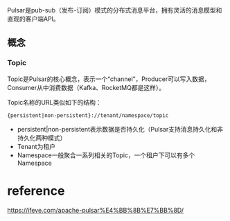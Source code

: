 Pulsar是pub-sub（发布-订阅）模式的分布式消息平台，拥有灵活的消息模型和直观的客户端API。



## 概念

### Topic

Topic是Pulsar的核心概念，表示一个“channel”，Producer可以写入数据，Consumer从中消费数据（Kafka、RocketMQ都是这样）。

Topic名称的URL类似如下的结构：

```none
{persistent|non-persistent}://tenant/namespace/topic
```



- persistent|non-persistent表示数据是否持久化（Pulsar支持消息持久化和非持久化两种模式）
- Tenant为租户
- Namespace一般聚合一系列相关的Topic，一个租户下可以有多个Namespace



# reference

https://ifeve.com/apache-pulsar%E4%BB%8B%E7%BB%8D/